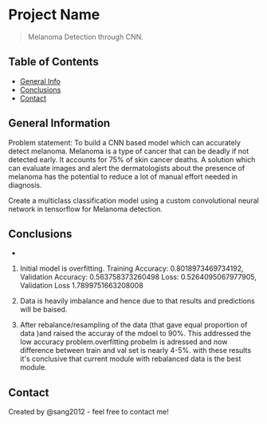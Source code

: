 # Project Name
> Melanoma Detection through CNN.


## Table of Contents
* [General Info](#general-information)
* [Conclusions](#conclusions)
* [Contact](#Contact)

## General Information

Problem statement: 
To build a CNN based model which can accurately detect melanoma. 
Melanoma is a type of cancer that can be deadly if not detected early. It accounts for 75% of skin cancer deaths. 
A solution which can evaluate images and alert the dermatologists about the presence of melanoma has the potential to reduce a lot of 
manual effort needed in diagnosis.

Create a multiclass classification model using a custom convolutional neural network in tensorflow for Melanoma detection.

## Conclusions
- 
1) Initial model is overfitting. 
Training Accuracy:  0.8018973469734192, Validation Accuracy:  0.563758373260498
Loss:  0.5264095067977905, Validation Loss 1.7899751663208008

2) Data is heavily imbalance and hence due to that results and predictions will be baised.

3) After rebalance/resampling of the data (that gave equal proportion of data )and raised the accuray of the mdoel to 90%. 
This addressed the low accuracy problem.overfitting probelm is adressed and now difference between train and val set is nearly 4-5%.
with these results it's conclusive that current module with rebalanced data is the best module.

## Contact
Created by @sang2012 - feel free to contact me!

